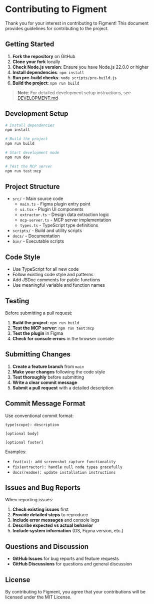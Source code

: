 # Contributing to Figment

Thank you for your interest in contributing to Figment! This document provides guidelines for contributing to the project.

## Getting Started

1. **Fork the repository** on GitHub
2. **Clone your fork** locally
3. **Check Node.js version**: Ensure you have Node.js 22.0.0 or higher
4. **Install dependencies**: `npm install`
5. **Run pre-build checks**: `node scripts/pre-build.js`
6. **Build the project**: `npm run build`

> **Note**: For detailed development setup instructions, see [DEVELOPMENT.md](DEVELOPMENT.md)

## Development Setup

```bash
# Install dependencies
npm install

# Build the project
npm run build

# Start development mode
npm run dev

# Test the MCP server
npm run test:mcp
```

## Project Structure

- `src/` - Main source code
  - `main.ts` - Figma plugin entry point
  - `ui.tsx` - Plugin UI components
  - `extractor.ts` - Design data extraction logic
  - `mcp-server.ts` - MCP server implementation
  - `types.ts` - TypeScript type definitions
- `scripts/` - Build and utility scripts
- `docs/` - Documentation
- `bin/` - Executable scripts

## Code Style

- Use TypeScript for all new code
- Follow existing code style and patterns
- Add JSDoc comments for public functions
- Use meaningful variable and function names

## Testing

Before submitting a pull request:

1. **Build the project**: `npm run build`
2. **Test the MCP server**: `npm run test:mcp`
3. **Test the plugin** in Figma
4. **Check for console errors** in the browser console

## Submitting Changes

1. **Create a feature branch** from `main`
2. **Make your changes** following the code style
3. **Test thoroughly** before submitting
4. **Write a clear commit message**
5. **Submit a pull request** with a detailed description

## Commit Message Format

Use conventional commit format:

```
type(scope): description

[optional body]

[optional footer]
```

Examples:
- `feat(ui): add screenshot capture functionality`
- `fix(extractor): handle null node types gracefully`
- `docs(readme): update installation instructions`

## Issues and Bug Reports

When reporting issues:

1. **Check existing issues** first
2. **Provide detailed steps** to reproduce
3. **Include error messages** and console logs
4. **Describe expected vs actual behavior**
5. **Include system information** (OS, Figma version, etc.)

## Questions and Discussion

- **GitHub Issues** for bug reports and feature requests
- **GitHub Discussions** for questions and general discussion

## License

By contributing to Figment, you agree that your contributions will be licensed under the MIT License.
